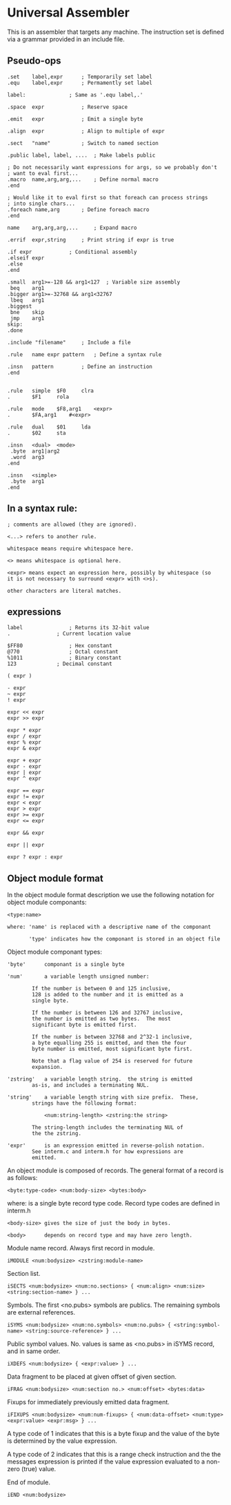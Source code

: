 # Universal Assembler

This is an assembler that targets any machine.  The instruction set is
defined via a grammar provided in an include file.

## Pseudo-ops

	.set	label,expr		; Temporarily set label
	.equ	label,expr		; Permamently set label

	label:				; Same as '.equ label,.'

	.space	expr			; Reserve space

	.emit	expr			; Emit a single byte

	.align	expr			; Align to multiple of expr

	.sect	"name"			; Switch to named section

	.public	label, label, ....	; Make labels public

	; Do not necessarily want expressions for args, so we probably don't
	; want to eval first...
	.macro	name,arg,arg,...	; Define normal macro
	.end

	; Would like it to eval first so that foreach can process strings
	; into single chars...
	.foreach name,arg		; Define foreach macro
	.end

	name	arg,arg,arg,...		; Expand macro

	.errif	expr,string		; Print string if expr is true

	.if	expr			; Conditional assembly
	.elseif	expr
	.else
	.end

	.small	arg1>=-128 && arg1<127	; Variable size assembly
	 beq	arg1
	.bigger	arg1>=-32768 && arg1<32767
	 lbeq	arg1
	.biggest
	 bne	skip
	 jmp	arg1
	skip:
	.done

	.include "filename"		; Include a file

	.rule	name expr pattern	; Define a syntax rule

	.insn	pattern			; Define an instruction
	.end


	.rule	simple	$F0		clra
	.		$F1		rola

	.rule	mode	$F8,arg1	<expr>
	.		$FA,arg1	#<expr>

	.rule	dual	$01		lda
	.		$02		sta

	.insn	<dual>	<mode>
	 .byte	arg1|arg2
	 .word	arg3
	.end

	.insn	<simple>
	 .byte	arg1
	.end

## In a syntax rule:

	; comments are allowed (they are ignored).

	<...> refers to another rule.

	whitespace means require whitespace here.

	<> means whitespace is optional here.

	<expr> means expect an expression here, possibly by whitespace (so
	it is not necessary to surround <expr> with <>s).

	other characters are literal matches.

## expressions

	label				; Returns its 32-bit value
	.				; Current location value

	$FF80				; Hex constant
	@770				; Octal constant
	%1011				; Binary constant
	123				; Decimal constant

	( expr )

	- expr
	~ expr
	! expr

	expr << expr
	expr >> expr

	expr * expr
	expr / expr
	expr % expr
	expr & expr

	expr + expr
	expr - expr
	expr | expr
	expr ^ expr

	expr == expr
	expr != expr
	expr < expr
	expr > expr
	expr >= expr
	expr <= expr

	expr && expr

	expr || expr

	expr ? expr : expr

## Object module format

In the object module format description we use the following notation for
object module componants:

	<type:name>

	where: 'name' is replaced with a descriptive name of the componant

	       'type' indicates how the componant is stored in an object file

Object module componant types:

	'byte'		componant is a single byte

	'num'		a variable length unsigned number:

			If the number is between 0 and 125 inclusive,
			128 is added to the number and it is emitted as a
			single byte.

			If the number is between 126 and 32767 inclusive,
			the number is emitted as two bytes.  The most
			significant byte is emitted first.

			If the number is between 32768 and 2^32-1 inclusive,
			a byte equalling 255 is emitted, and then the four
			byte number is emitted, most significant byte first.

			Note that a flag value of 254 is reserved for future
			expansion.

	'zstring'	a variable length string.  the string is emitted
			as-is, and includes a terminating NUL.

	'string'	a variable length string with size prefix.  These,
			strings have the following format:

				<num:string-length> <zstring:the string>

			The string-length includes the terminating NUL of
			the the zstring.

	'expr'		is an expression emitted in reverse-polish notation. 
			See interm.c and interm.h for how expressions are
			emitted.

An object module is composed of records.  The general format of a record is
as follows:

	<byte:type-code> <num:body-size> <bytes:body>

where:
	<type-code> is a single byte record type code.  Record type codes
	            are defined in interm.h

	<body-size> gives the size of just the body in bytes.

	<body>      depends on record type and may have zero length.

Module name record.  Always first record in module.

    iMODULE <num:bodysize> <zstring:module-name>


Section list.

    iSECTS <num:bodysize> <num:no.sections> { <num:align> <num:size> <string:section-name> } ...


Symbols.  The first <no.pubs> symbols are publics.  The remaining symbols
are external references.

    iSYMS <num:bodysize> <num:no.symbols> <num:no.pubs> { <string:symbol-name> <string:source-reference> } ...


Public symbol values.  No. values is same as <no.pubs> in iSYMS record, and
in same order.

    iXDEFS <num:bodysize> { <expr:value> } ...


Data fragment to be placed at given offset of given section.

    iFRAG <num:bodysize> <num:section no.> <num:offset> <bytes:data>


Fixups for immediately previously emitted data fragment.

    iFIXUPS <num:bodysize> <num:num-fixups> { <num:data-offset> <num:type> <expr:value> <expr:msg> } ...

   A type code of 1 indicates that this is a byte fixup and the value
   of the byte is determined by the value expression.

   A type code of 2 indicates that this is a range check instruction and the
   the messages expression is printed if the value expression evaluated to
   a non-zero (true) value.

End of module.

    iEND <num:bodysize>
